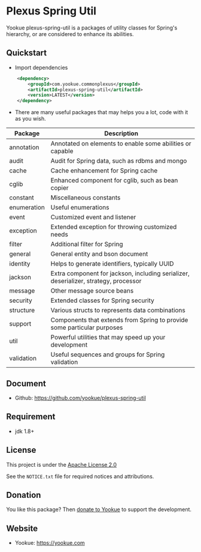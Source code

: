 # Plexus Spring Util

Yookue plexus-spring-util is a packages of utility classes for Spring's hierarchy, or are considered to enhance its abilities.

## Quickstart

- Import dependencies

```xml
    <dependency>
        <groupId>com.yookue.commonplexus</groupId>
        <artifactId>plexus-spring-util</artifactId>
        <version>LATEST</version>
    </dependency>
```

- There are many useful packages that may helps you a lot, code with it as you wish.

| Package     | Description                                                                          |
|-------------|--------------------------------------------------------------------------------------|
| annotation  | Annotated on elements to enable some abilities or capable                            |
| audit       | Audit for Spring data, such as rdbms and mongo                                       |
| cache       | Cache enhancement for Spring cache                                                   |
| cglib       | Enhanced component for cglib, such as bean copier                                    |
| constant    | Miscellaneous constants                                                              |
| enumeration | Useful enumerations                                                                  |
| event       | Customized event and listener                                                        |
| exception   | Extended exception for throwing customized needs                                     |
| filter      | Additional filter for Spring                                                         |
| general     | General entity and bson document                                                     |
| identity    | Helps to generate identifiers, typically UUID                                        |
| jackson     | Extra component for jackson, including serializer, deserializer, strategy, processor |
| message     | Other message source beans                                                           |
| security    | Extended classes for Spring security                                                 |
| structure   | Various structs to represents data combinations                                      |
| support     | Components that extends from Spring to provide some particular purposes              |
| util        | Powerful utilities that may speed up your development                                |
| validation  | Useful sequences and groups for Spring validation                                    |

## Document

- Github: https://github.com/yookue/plexus-spring-util

## Requirement

- jdk 1.8+

## License

This project is under the [Apache License 2.0](https://www.apache.org/licenses/LICENSE-2.0)

See the `NOTICE.txt` file for required notices and attributions.

## Donation

You like this package? Then [donate to Yookue](https://yookue.com/public/donate) to support the development.

## Website

- Yookue: https://yookue.com
